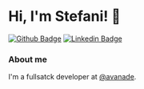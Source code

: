 # Hi, I'm Stefani! 👋 

[![Github Badge](https://img.shields.io/badge/-Github-000?style=flat-square&logo=Github&logoColor=white&link=https://github.com/stefanigadino)](https://github.com/stefanigaldino)
[![Linkedin Badge](https://img.shields.io/badge/-LinkedIn-blue?style=flat-square&logo=Linkedin&logoColor=white&link=https://www.linkedin.com/in/stefanigaldino/)](https://www.linkedin.com/in/stefanigaldino/)


### About me
I'm a fullsatck developer at [@avanade](https://www.avanade.com.br/).

<!--
**stefanigaldino/stefanigaldino** is a ✨ _special_ ✨ repository because its `README.md` (this file) appears on your GitHub profile.

Here are some ideas to get you started:

- 🔭 I’m currently working on ...
- 🌱 I’m currently learning ...
- 👯 I’m looking to collaborate on ...
- 🤔 I’m looking for help with ...
- 💬 Ask me about ...
- 📫 How to reach me: ...
- 😄 Pronouns: ...
- ⚡ Fun fact: ...
-->
